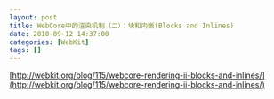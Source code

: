 ```yaml
---
layout: post
title: WebCore中的渲染机制（二）：块和内嵌(Blocks and Inlines)
date: 2010-09-12 14:37:00
categories: [WebKit]
tags: []
---
```

[http://webkit.org/blog/115/webcore-rendering-ii-blocks-and-inlines/](http://webkit.org/blog/115/webcore-rendering-ii-blocks-and-inlines/)
